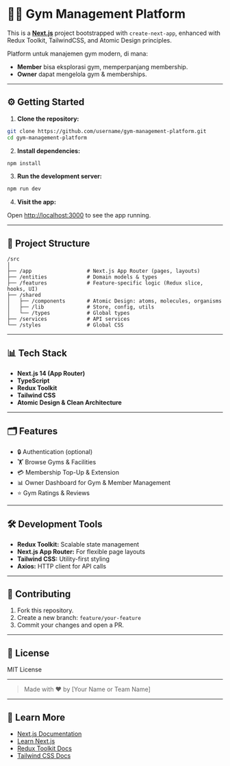 # 🏋️‍♂️ Gym Management Platform

This is a **[Next.js](https://nextjs.org)** project bootstrapped with `create-next-app`, enhanced with Redux Toolkit, TailwindCSS, and Atomic Design principles.

Platform untuk manajemen gym modern, di mana:

* **Member** bisa eksplorasi gym, memperpanjang membership.
* **Owner** dapat mengelola gym & memberships.

---

## ⚙️ Getting Started

1. **Clone the repository:**

```bash
git clone https://github.com/username/gym-management-platform.git
cd gym-management-platform
```

2. **Install dependencies:**

```bash
npm install
```

3. **Run the development server:**

```bash
npm run dev
```

4. **Visit the app:**

Open [http://localhost:3000](http://localhost:3000) to see the app running.

---

## 📁 Project Structure

```
/src
│
├── /app                  # Next.js App Router (pages, layouts)
├── /entities             # Domain models & types
├── /features             # Feature-specific logic (Redux slice, hooks, UI)
├── /shared
│   ├── /components       # Atomic Design: atoms, molecules, organisms
│   ├── /lib              # Store, config, utils
│   └── /types            # Global types
├── /services             # API services
└── /styles               # Global CSS
```

---

## 📊 Tech Stack

* **Next.js 14 (App Router)**
* **TypeScript**
* **Redux Toolkit**
* **Tailwind CSS**
* **Atomic Design & Clean Architecture**

---

## 🗂️ Features

* 🔒 Authentication (optional)
* 🏋️ Browse Gyms & Facilities
* 💳 Membership Top-Up & Extension
* 📊 Owner Dashboard for Gym & Member Management
* ⭐ Gym Ratings & Reviews

---

## 🛠️ Development Tools

* **Redux Toolkit:** Scalable state management
* **Next.js App Router:** For flexible page layouts
* **Tailwind CSS:** Utility-first styling
* **Axios:** HTTP client for API calls

---

## 📌 Contributing

1. Fork this repository.
2. Create a new branch: `feature/your-feature`
3. Commit your changes and open a PR.

---

## 📄 License

MIT License

---

> Made with ❤️ by \[Your Name or Team Name]

---

## 📅 Learn More

* [Next.js Documentation](https://nextjs.org/docs)
* [Learn Next.js](https://nextjs.org/learn)
* [Redux Toolkit Docs](https://redux-toolkit.js.org)
* [Tailwind CSS Docs](https://tailwindcss.com/docs)

